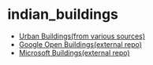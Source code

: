 # indian_buildings

* [Urban Buildings(from various sources)](https://github.com/ramSeraph/indian_buildings/releases/tag/urban)
* [Google Open Buildings(external repo)](https://github.com/ramSeraph/google_buildings_india/releases)
* [Microsoft Buildings(external repo)](https://github.com/ramSeraph/ms_buildings_india/releases/tag/MSBI)
